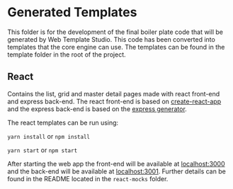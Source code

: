 # Generated Templates

This folder is for the development of the final boiler plate code that will be generated by Web Template Studio. This code has been converted into templates that the core engine can use. The templates can be found in the template folder in the root of the project.

## React

Contains the list, grid and master detail pages made with react front-end and express back-end. The react front-end is based on [create-react-app](https://github.com/facebook/create-react-app) and the express back-end is based on the [express generator](https://expressjs.com/en/starter/generator.html).

The react templates can be run using:

`yarn install` or `npm install`

`yarn start` or `npm start`

After starting the web app the front-end will be available at [localhost:3000](http://localhost:3000/) and the back-end will be available at [localhost:3001](http://localhost:3001/). Further details can be found in the README located in the `react-mocks` folder.
